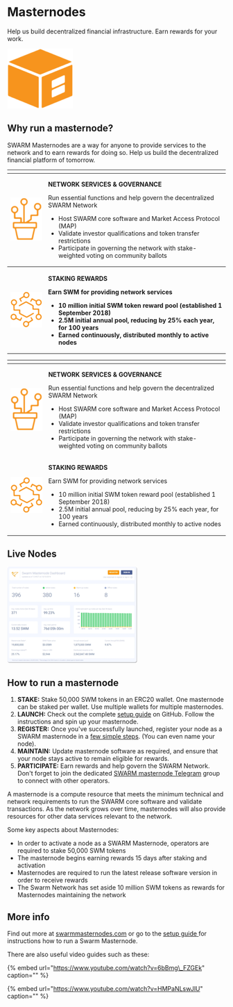 # Masternodes

Help us build decentralized financial infrastructure. Earn rewards for your work.

![](../../.gitbook/assets/mn.png)

## **Why run a masternode?**

SWARM Masternodes are a way for anyone to provide services to the network and to earn rewards for doing so. Help us build the decentralized financial platform of tomorrow.

<table>
  <thead>
    <tr>
      <th style="text-align:left"></th>
      <th style="text-align:left"></th>
    </tr>
  </thead>
  <tbody>
    <tr>
      <td style="text-align:center">
        <img src="../../.gitbook/assets/mn-network-governance.png" alt/>
      </td>
      <td style="text-align:left">
        <p><b>NETWORK SERVICES &amp; GOVERNANCE</b>
        </p>
        <p>Run essential functions and help govern the decentralized SWARM Network</p>
        <ul>
          <li>Host SWARM core software and Market Access Protocol (MAP)</li>
          <li>Validate investor qualifications and token transfer restrictions</li>
          <li>Participate in governing the network with stake-weighted voting on community
            ballots</li>
        </ul>
      </td>
    </tr>
    <tr>
      <th style="text-align:center">
        <img src="../../.gitbook/assets/mn-staking-rewards.png" alt/>
      </th>
      <th style="text-align:left">
        <p><b>STAKING REWARDS</b>
        </p>
        <p>Earn SWM for providing network services</p>
        <ul>
          <li>10 million initial SWM token reward pool (established 1 September 2018)</li>
          <li>2.5M initial annual pool, reducing by 25% each year, for 100 years</li>
          <li>Earned continuously, distributed monthly to active nodes</li>
        </ul>
      </th>
    </tr>
  </tbody>


<table>
  <thead>
    <tr>
      <th style="text-align:center"></th>
      <th style="text-align:left"></th>
    </tr>
  </thead>
  <tbody>
    <tr>
      <td style="text-align:center">
        <img src="../../.gitbook/assets/mn-network-governance.png" alt/>
      </td>
      <td style="text-align:left">
        <p><b>NETWORK SERVICES &amp; GOVERNANCE</b>
        </p>
        <p>Run essential functions and help govern the decentralized SWARM Network</p>
        <ul>
          <li>Host SWARM core software and Market Access Protocol (MAP)</li>
          <li>Validate investor qualifications and token transfer restrictions</li>
          <li>Participate in governing the network with stake-weighted voting on community
            ballots</li>
        </ul>
      </td>
    </tr>
    <tr>
      <td style="text-align:center">
         <img src="../../.gitbook/assets/mn-staking-rewards.png" alt/>
      </td>
      <td style="text-align:left">
        <p><b>STAKING REWARDS</b>
        </p>
        <p>Earn SWM for providing network services</p>
        <ul>
          <li>10 million initial SWM token reward pool (established 1 September 2018)</li>
          <li>2.5M initial annual pool, reducing by 25% each year, for 100 years</li>
          <li>Earned continuously, distributed monthly to active nodes</li>
        </ul>
      </td>
    </tr>
  </tbody>
</table>

## Live Nodes

[![](../../.gitbook/assets/mn-dashboard.png)](https://masternodes.swarmnetwork.org/#/)

## **How to run a masternode**

1. **STAKE:** Stake 50,000 SWM tokens in an ERC20 wallet. One masternode can be staked per wallet. Use multiple wallets for multiple masternodes.
2. **LAUNCH:** Check out the complete [setup guide](https://github.com/swarmfund/swarm-masternode) on GitHub. Follow the instructions and spin up your masternode.
3. **REGISTER:** Once you've successfully launched, register your node as a SWARM masternode in a [few simple steps](https://masternodes.swarm.fund/#/register). \(You can even name your node\).
4. **MAINTAIN:** Update masternode software as required, and ensure that your node stays active to remain eligible for rewards.
5. **PARTICIPATE:** Earn rewards and help govern the SWARM Network. Don't forget to join the dedicated [SWARM masternode Telegram](https://t.me/swarmmasternodes) group to connect with other operators. 

A masternode is a compute resource that meets the minimum technical and network requirements to run the SWARM core software and validate transactions. As the network grows over time, masternodes will also provide resources for other data services relevant to the network.

Some key aspects about Masternodes:

* In order to activate a node as a SWARM Masternode, operators are required to stake 50,000 SWM tokens
* The masternode begins earning rewards 15 days after staking and activation
* Masternodes are required to run the latest release software version in order to receive rewards
* The Swarm Network has set aside 10 million SWM tokens as rewards for Masternodes maintaining the network

## **More info**

Find out more at [swarmmasternodes.com](https://www.swarmmasternodes.com/) or go to the [setup guide ](https://swm.by/howtomasternode)for instructions how to run a Swarm Masternode.

There are also useful video guides such as these:

{% embed url="https://www.youtube.com/watch?v=6bBmg\_FZGEk" caption="" %}

{% embed url="https://www.youtube.com/watch?v=HMPaNLswJlU" caption="" %}

